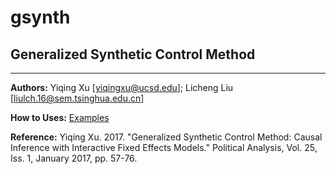 # gsynth

## Generalized Synthetic Control Method
---

**Authors:** Yiqing Xu [<yiqingxu@ucsd.edu>]; Licheng Liu [<liulch.16@sem.tsinghua.edu.cn>] 

**How to Uses:** [Examples](https://yiqingxu.org/packages/gsynth/gsynth_examples.html)

**Reference:**  Yiqing Xu. 2017. "Generalized Synthetic Control Method: Causal Inference  with Interactive Fixed Effects Models." Political Analysis, Vol. 25, Iss. 1, January 2017, pp. 57-76. 